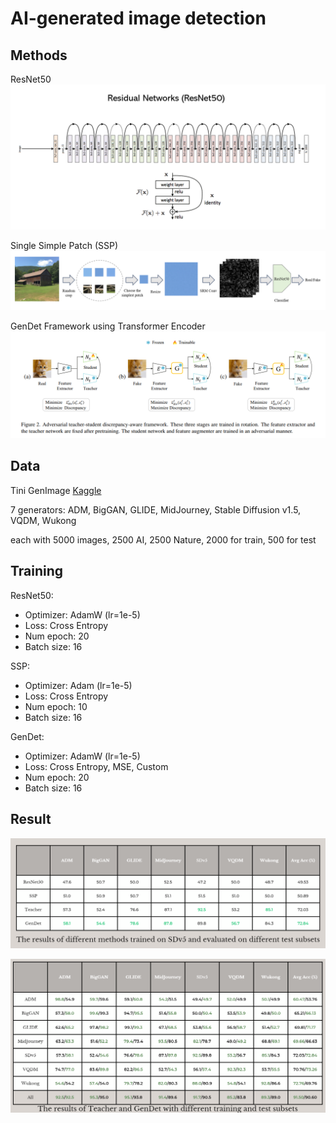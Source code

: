 # AI-generated image detection

## Methods

ResNet50
![ResNet50 Model Architecture](./readme_images/resnet50.png)

Single Simple Patch (SSP)
![SSP Model Architecture](./readme_images/ssp.png)

GenDet Framework using Transformer Encoder
![GenDet Framework](./readme_images/gendet.png)

## Data

Tini GenImage [Kaggle](https://www.kaggle.com/datasets/yangsangtai/tiny-genimage)

7 generators: ADM, BigGAN, GLIDE, MidJourney, Stable Diffusion v1.5, VQDM, Wukong

each with 5000 images, 2500 AI, 2500 Nature, 2000 for train, 500 for test

## Training

ResNet50:
- Optimizer: AdamW (lr=1e-5)
- Loss: Cross Entropy
- Num epoch: 20
- Batch size: 16

SSP:
- Optimizer: Adam (lr=1e-5)
- Loss: Cross Entropy
- Num epoch: 10
- Batch size: 16

GenDet:
- Optimizer: AdamW (lr=1e-5)
- Loss: Cross Entropy, MSE, Custom
- Num epoch: 20
- Batch size: 16

## Result

![Result between methods](./readme_images/result1.png)

![Result between teacher and classifier](./readme_images/result2.png)
